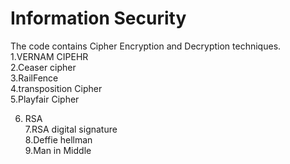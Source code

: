 <h1>Information Security</h1>
The code contains Cipher Encryption and Decryption techniques.
1.VERNAM CIPEHR<br>
2.Ceaser cipher<br>
3.RailFence<br>
4.transposition Cipher<br>
5.Playfair Cipher<br>

6. RSA<br>
7.RSA digital signature<br>
8.Deffie hellman<br>
9.Man in Middle<br>
